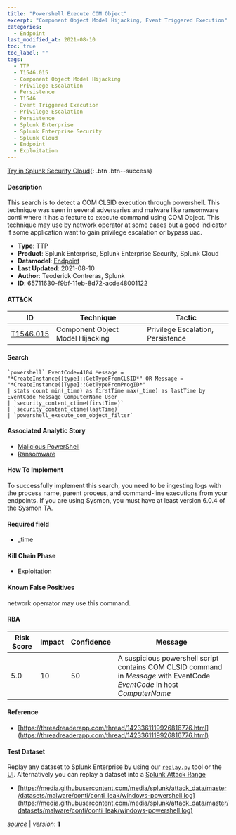 ```yaml
---
title: "Powershell Execute COM Object"
excerpt: "Component Object Model Hijacking, Event Triggered Execution"
categories:
  - Endpoint
last_modified_at: 2021-08-10
toc: true
toc_label: ""
tags:
  - TTP
  - T1546.015
  - Component Object Model Hijacking
  - Privilege Escalation
  - Persistence
  - T1546
  - Event Triggered Execution
  - Privilege Escalation
  - Persistence
  - Splunk Enterprise
  - Splunk Enterprise Security
  - Splunk Cloud
  - Endpoint
  - Exploitation
---
```




[Try in Splunk Security Cloud](https://www.splunk.com/en_us/cyber-security.html){: .btn .btn--success}

#### Description

This search is to detect a COM CLSID execution through powershell. This technique was seen in several adversaries and malware like ransomware conti where it has a feature to execute command using COM Object. This technique may use by network operator at some cases but a good indicator if some application want to gain privilege escalation or bypass uac.

- **Type**: TTP
- **Product**: Splunk Enterprise, Splunk Enterprise Security, Splunk Cloud
- **Datamodel**: [Endpoint](https://docs.splunk.com/Documentation/CIM/latest/User/Endpoint)
- **Last Updated**: 2021-08-10
- **Author**: Teoderick Contreras, Splunk
- **ID**: 65711630-f9bf-11eb-8d72-acde48001122


#### ATT&CK

| ID          | Technique   | Tactic         |
| ----------- | ----------- | -------------- |
| [T1546.015](https://attack.mitre.org/techniques/T1546/015/) | Component Object Model Hijacking | Privilege Escalation, Persistence || [T1546](https://attack.mitre.org/techniques/T1546/) | Event Triggered Execution | Privilege Escalation, Persistence |



#### Search

```
`powershell` EventCode=4104 Message = "*CreateInstance([type]::GetTypeFromCLSID*" OR Message = "*CreateInstance([Type]::GetTypeFromProgID*"
| stats count min(_time) as firstTime max(_time) as lastTime by EventCode Message ComputerName User 
| `security_content_ctime(firstTime)` 
| `security_content_ctime(lastTime)` 
| `powershell_execute_com_object_filter`
```

#### Associated Analytic Story
* [Malicious PowerShell](/stories/malicious_powershell)
* [Ransomware](/stories/ransomware)


#### How To Implement
To successfully implement this search, you need to be ingesting logs with the process name, parent process, and command-line executions from your endpoints. If you are using Sysmon, you must have at least version 6.0.4 of the Sysmon TA.

#### Required field
* _time


#### Kill Chain Phase
* Exploitation


#### Known False Positives
network operrator may use this command.


#### RBA

| Risk Score  | Impact      | Confidence   | Message      |
| ----------- | ----------- |--------------|--------------|
| 5.0 | 10 | 50 | A suspicious powershell script contains COM CLSID command in $Message$ with EventCode $EventCode$ in host $ComputerName$ |





#### Reference

* [https://threadreaderapp.com/thread/1423361119926816776.html](https://threadreaderapp.com/thread/1423361119926816776.html)



#### Test Dataset
Replay any dataset to Splunk Enterprise by using our [`replay.py`](https://github.com/splunk/attack_data#using-replaypy) tool or the [UI](https://github.com/splunk/attack_data#using-ui).
Alternatively you can replay a dataset into a [Splunk Attack Range](https://github.com/splunk/attack_range#replay-dumps-into-attack-range-splunk-server)

* [https://media.githubusercontent.com/media/splunk/attack_data/master/datasets/malware/conti/conti_leak/windows-powershell.log](https://media.githubusercontent.com/media/splunk/attack_data/master/datasets/malware/conti/conti_leak/windows-powershell.log)



[*source*](https://github.com/splunk/security_content/tree/develop/detections/endpoint/powershell_execute_com_object.yml) \| *version*: **1**